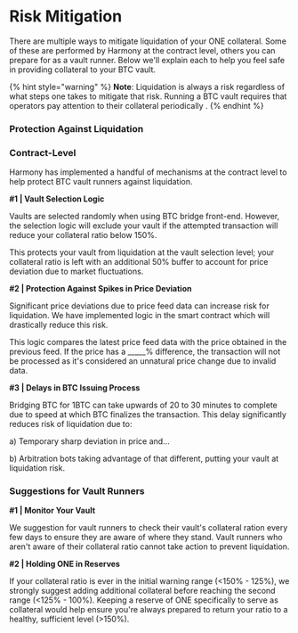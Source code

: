 # Risk Mitigation

There are multiple ways to mitigate liquidation of your ONE collateral. Some of these are performed by Harmony at the contract level, others you can prepare for as a vault runner. Below we'll explain each to help you feel safe in providing collateral to your BTC vault.

{% hint style="warning" %}
**Note**: Liquidation is always a risk regardless of what steps one takes to mitigate that risk. Running a BTC vault requires that operators pay attention to their collateral periodically .&#x20;
{% endhint %}

### Protection Against Liquidation &#x20;

### Contract-Level

Harmony has implemented a handful of mechanisms at the contract level to help protect BTC vault runners against liquidation.&#x20;

**#1 | Vault Selection Logic**

Vaults are selected randomly when using BTC bridge front-end. However, the selection logic will exclude your vault if the attempted transaction will reduce your collateral ratio below 150%.

This protects your vault from liquidation at the vault selection level; your collateral ratio is left with an additional 50% buffer to account for price deviation due to market fluctuations.

**#2 | Protection Against Spikes in Price Deviation**

Significant price deviations due to price feed data can increase risk for liquidation. We have implemented logic in the smart contract which will drastically reduce this risk.&#x20;

This logic compares the latest price feed data with the price obtained in the previous feed. If the price has a \_\_\_\_\_% difference, the transaction will not be processed as it's considered an unnatural price change due to invalid data.

**#3 | Delays in BTC Issuing Process**

Bridging BTC for 1BTC can take upwards of 20 to 30 minutes to complete due to speed at which BTC finalizes the transaction. This delay significantly reduces risk of liquidation due to:

a) Temporary sharp deviation in price and...

b) Arbitration bots taking advantage of that different, putting your vault at liquidation risk.

### Suggestions for Vault Runners

**#1 | Monitor Your Vault**

We suggestion for vault runners to check their vault's collateral ration every few days to ensure they are aware of where they stand. Vault runners who aren't aware of their collateral ratio cannot take action to prevent liquidation.

**#2 | Holding ONE in Reserves**

If your collateral ratio is ever in the initial warning range (<150% - 125%), we strongly suggest adding additional collateral before reaching the second range (<125% - 100%). Keeping a reserve of ONE specifically to serve as collateral would help ensure you're always prepared to return your ratio to a healthy, sufficient level (>150%).

